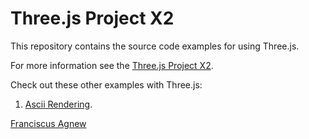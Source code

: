 Three.js Project X2
====================

This repository contains the source code examples for using Three.js.

For more information see the [Three.js Project X2](https://franciscusagnew.github.io/three-js-project-x2/).

Check out these other examples with Three.js:

1. [Ascii Rendering](https://franciscusagnew.github.io/three-js-project-x2/ascii-render.html).

[Franciscus Agnew](http://www.franciscusagnew.com)